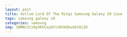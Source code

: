 ```yaml
---
layout: post
title: Gollum Lord Of The Rings Samsung Galaxy S9 Case
tags: samsung galaxy s9
categories: samsung
img: 1WMNc2tz9pXKhCoyUtlnRSkDkvm5t0iID
---
```

